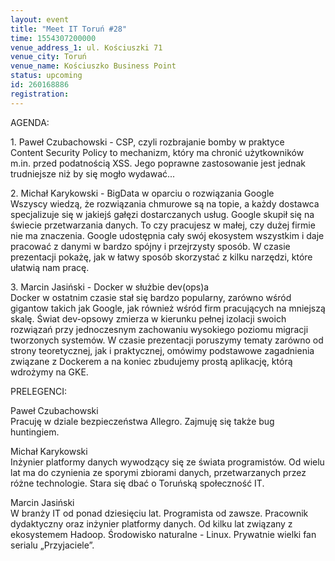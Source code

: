 ```yaml
---
layout: event
title: "Meet IT Toruń #28"
time: 1554307200000
venue_address_1: ul. Kościuszki 71
venue_city: Toruń
venue_name: Kościuszko Business Point
status: upcoming
id: 260168886
registration: 
---
```


<p>AGENDA:</p>
<p>1. Paweł Czubachowski - CSP, czyli rozbrajanie bomby w praktyce
  <br/>Content Security Policy to mechanizm, który ma chronić użytkowników m.in. przed podatnością XSS. Jego poprawne zastosowanie jest jednak trudniejsze niż by się mogło wydawać...</p>
<p>2. Michał Karykowski - BigData w oparciu o rozwiązania Google
  <br/>Wszyscy wiedzą, że rozwiązania chmurowe są na topie, a każdy dostawca specjalizuje się w jakiejś gałęzi dostarczanych usług. Google skupił się na świecie przetwarzania danych. To czy pracujesz w małej, czy dużej firmie nie ma znaczenia. Google udostępnia
  cały swój ekosystem wszystkim i daje pracować z danymi w bardzo spójny i przejrzysty sposób. W czasie prezentacji pokażę, jak w łatwy sposób skorzystać z kilku narzędzi, które ułatwią nam pracę.</p>
<p>3. Marcin Jasiński - Docker w służbie dev(ops)a
  <br/>Docker w ostatnim czasie stał się bardzo popularny, zarówno wśród gigantow takich jak Google, jak również wśród firm pracujących na mniejszą skalę. Świat dev-opsowy zmierza w kierunku pełnej izolacji swoich rozwiązań przy jednoczesnym zachowaniu wysokiego
  poziomu migracji tworzonych systemów. W czasie prezentacji poruszymy tematy zarówno od strony teoretycznej, jak i praktycznej, omówimy podstawowe zagadnienia związane z Dockerem a na koniec zbudujemy prostą aplikację, którą wdrożymy na GKE.</p>
<p>PRELEGENCI:</p>
<p>Paweł Czubachowski
  <br/>Pracuję w dziale bezpieczeństwa Allegro. Zajmuję się także bug huntingiem.</p>
<p>Michał Karykowski
  <br/>Inżynier platformy danych wywodzący się ze świata programistów. Od wielu lat ma do czynienia ze sporymi zbiorami danych, przetwarzanych przez różne technologie. Stara się dbać o Toruńską społeczność IT.</p>
<p>Marcin Jasiński
  <br/>W branży IT od ponad dziesięciu lat. Programista od zawsze. Pracownik dydaktyczny oraz inżynier platformy danych. Od kilku lat związany z ekosystemem Hadoop. Środowisko naturalne - Linux. Prywatnie wielki fan serialu „Przyjaciele”.</p>
